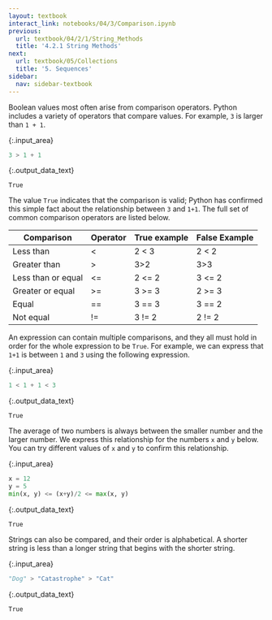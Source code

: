 ```yaml
---
layout: textbook
interact_link: notebooks/04/3/Comparison.ipynb
previous:
  url: textbook/04/2/1/String_Methods
  title: '4.2.1 String Methods'
next:
  url: textbook/05/Collections
  title: '5. Sequences'
sidebar:
  nav: sidebar-textbook
---
```


Boolean values most often arise from comparison operators. Python includes a variety of operators that compare values. For example, `3` is larger than `1 + 1`.


{:.input_area}
```python
3 > 1 + 1
```




{:.output_data_text}
```
True
```



The value `True` indicates that the comparison is valid; Python has confirmed this simple fact about the relationship between `3` and `1+1`. The full set of common comparison operators are listed below.

| Comparison         | Operator | True example | False Example |
|--------------------|----------|--------------|---------------|
| Less than          | <        | 2 < 3        | 2 < 2         |
| Greater than       | >        | 3>2          | 3>3           |
| Less than or equal | <=       | 2 <= 2       | 3 <= 2        |
| Greater or equal   | >=       | 3 >= 3       | 2 >= 3        |
| Equal              | ==       | 3 == 3       | 3 == 2        |
| Not equal          | !=       | 3 != 2       | 2 != 2        |

An expression can contain multiple comparisons, and they all must hold in order for the whole expression to be `True`. For example, we can express that `1+1` is between `1` and `3` using the following expression.


{:.input_area}
```python
1 < 1 + 1 < 3
```




{:.output_data_text}
```
True
```



The average of two numbers is always between the smaller number and the larger number. We express this relationship for the numbers `x` and `y` below. You can try different values of `x` and `y` to confirm this relationship.


{:.input_area}
```python
x = 12
y = 5
min(x, y) <= (x+y)/2 <= max(x, y)
```




{:.output_data_text}
```
True
```



Strings can also be compared, and their order is alphabetical. A shorter string is less than a longer string that begins with the shorter string.


{:.input_area}
```python
"Dog" > "Catastrophe" > "Cat"
```




{:.output_data_text}
```
True
```


